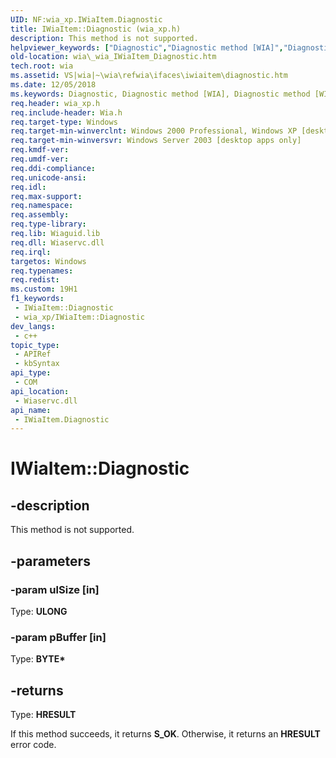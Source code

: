 ```yaml
---
UID: NF:wia_xp.IWiaItem.Diagnostic
title: IWiaItem::Diagnostic (wia_xp.h)
description: This method is not supported.
helpviewer_keywords: ["Diagnostic","Diagnostic method [WIA]","Diagnostic method [WIA]","IWiaItem interface","IWiaItem interface [WIA]","Diagnostic method","IWiaItem.Diagnostic","IWiaItem::Diagnostic","_wia_IWiaItem_Diagnostic","wia._wia_IWiaItem_Diagnostic","wia_xp/IWiaItem::Diagnostic"]
old-location: wia\_wia_IWiaItem_Diagnostic.htm
tech.root: wia
ms.assetid: VS|wia|~\wia\refwia\ifaces\iwiaitem\diagnostic.htm
ms.date: 12/05/2018
ms.keywords: Diagnostic, Diagnostic method [WIA], Diagnostic method [WIA],IWiaItem interface, IWiaItem interface [WIA],Diagnostic method, IWiaItem.Diagnostic, IWiaItem::Diagnostic, _wia_IWiaItem_Diagnostic, wia._wia_IWiaItem_Diagnostic, wia_xp/IWiaItem::Diagnostic
req.header: wia_xp.h
req.include-header: Wia.h
req.target-type: Windows
req.target-min-winverclnt: Windows 2000 Professional, Windows XP [desktop apps only]
req.target-min-winversvr: Windows Server 2003 [desktop apps only]
req.kmdf-ver: 
req.umdf-ver: 
req.ddi-compliance: 
req.unicode-ansi: 
req.idl: 
req.max-support: 
req.namespace: 
req.assembly: 
req.type-library: 
req.lib: Wiaguid.lib
req.dll: Wiaservc.dll
req.irql: 
targetos: Windows
req.typenames: 
req.redist: 
ms.custom: 19H1
f1_keywords:
 - IWiaItem::Diagnostic
 - wia_xp/IWiaItem::Diagnostic
dev_langs:
 - c++
topic_type:
 - APIRef
 - kbSyntax
api_type:
 - COM
api_location:
 - Wiaservc.dll
api_name:
 - IWiaItem.Diagnostic
---
```


# IWiaItem::Diagnostic


## -description

This method is not supported.

## -parameters

### -param ulSize [in]

Type: <b>ULONG</b>

### -param pBuffer [in]

Type: <b>BYTE*</b>

## -returns

Type: <b>HRESULT</b>

If this method succeeds, it returns <b>S_OK</b>. Otherwise, it returns an <b>HRESULT</b> error code.

